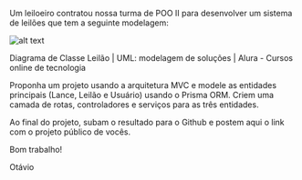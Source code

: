 Um leiloeiro contratou nossa turma de POO II para desenvolver um sistema de leilões que tem a seguinte modelagem:

![alt text]([http://url/to/img.png](https://github.com/henriquewaisman/oop2-test2/blob/main/opp2.png))

Diagrama de Classe Leilão | UML: modelagem de soluções | Alura - Cursos  online de tecnologia

Proponha um projeto usando a arquitetura MVC e modele as entidades principais (Lance, Leilão e Usuário) usando o Prisma ORM. Criem uma camada de rotas, controladores e serviços para as três entidades.

Ao final do projeto, subam o resultado para o Github e postem aqui o link com o projeto público de vocês.

Bom trabalho!

Otávio
